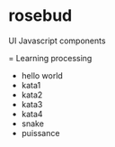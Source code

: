 rosebud
=======

UI Javascript components

= Learning processing
* hello world
* kata1
* kata2
* kata3
* kata4
* snake
* puissance
